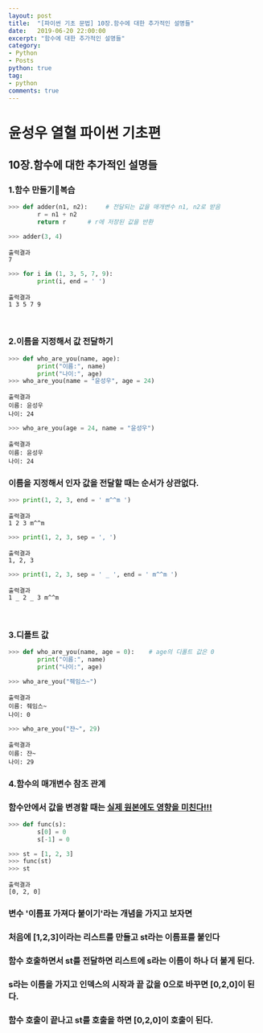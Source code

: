 ```yaml
---
layout: post
title:  "[파이썬 기초 문법] 10장.함수에 대한 추가적인 설명들"
date:   2019-06-20 22:00:00
excerpt: "함수에 대한 추가적인 설명들"
category:
- Python
- Posts
python: true
tag:
- python
comments: true
---
```


# 윤성우 열혈 파이썬 기초편
## 10장.함수에 대한 추가적인 설명들
### 1.함수 만들기복습
~~~ python
>>> def adder(n1, n2):     # 전달되는 값을 매개변수 n1, n2로 받음
        r = n1 + n2
        return r      # r에 저장된 값을 반환

>>> adder(3, 4)
~~~
~~~
출력결과
7
~~~

~~~ python
>>> for i in (1, 3, 5, 7, 9):
        print(i, end = ' ')
~~~
~~~
출력결과
1 3 5 7 9
~~~
<br>

### 2.이름을 지정해서 값 전달하기
~~~ python
>>> def who_are_you(name, age):
        print("이름:", name)
        print("나이:", age)
>>> who_are_you(name = "윤성우", age = 24)
~~~
~~~
출력결과
이름: 윤성우
나이: 24
~~~

~~~ python
>>> who_are_you(age = 24, name = "윤성우")
~~~
~~~
출력결과
이름: 윤성우
나이: 24
~~~
### 이름을 지정해서 인자 값을 전달할 때는 순서가 상관없다.

~~~ python
>>> print(1, 2, 3, end = ' m^^m ')
~~~
~~~
출력결과
1 2 3 m^^m
~~~

~~~ python
>>> print(1, 2, 3, sep = ', ')
~~~
~~~
출력결과
1, 2, 3
~~~

~~~ python
>>> print(1, 2, 3, sep = ' _ ', end = ' m^^m ')
~~~
~~~
출력결과
1 _ 2 _ 3 m^^m
~~~
<br>

### 3.디폴트 값
~~~ python
>>> def who_are_you(name, age = 0):    # age의 디폴트 값은 0
        print("이름:", name)
        print("나이:", age)
~~~

~~~ python
>>> who_are_you("줴임스~")
~~~
~~~
출력결과
이름: 줴임스~
나이: 0
~~~
~~~ python
>>> who_are_you("쟌~", 29)
~~~
~~~
출력결과
이름: 쟌~
나이: 29
~~~

### 4.함수의 매개변수 참조 관계
### 함수안에서 값을 변경할 때는 <u>실제 원본에도 영향을 미친다!!!</u>
~~~ python
>>> def func(s):
        s[0] = 0
        s[-1] = 0

>>> st = [1, 2, 3]
>>> func(st)
>>> st
~~~
~~~
출력결과
[0, 2, 0]
~~~
### 변수 '이름표 가져다 붙이기'라는 개념을 가지고 보자면
### 처음에 [1,2,3]이라는 리스트를 만들고 st라는 이름표를 붙인다
### 함수 호출하면서 st를 전달하면 리스트에 s라는 이름이 하나 더 붙게 된다.
### s라는 이름을 가지고 인덱스의 시작과 끝 값을 0으로 바꾸면 [0,2,0]이 된다.
### 함수 호출이 끝나고 st를 호출을 하면 [0,2,0]이 호출이 된다.
